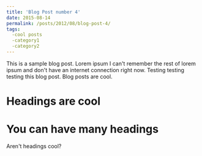 ```yaml
---
title: 'Blog Post number 4'
date: 2015-08-14
permalink: /posts/2012/08/blog-post-4/
tags:
  -cool posts
  -category1
  -category2
---
```


This is a sample blog post. Lorem ipsum I can't remember the rest of lorem ipsum and don't have an internet connection right now. Testing testing testing this blog post. Blog posts are cool.

Headings are cool
======

You can have many headings
======

Aren't headings cool? 
